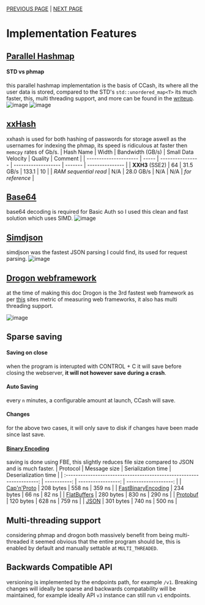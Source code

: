 [PREVIOUS PAGE](user_side.md) | [NEXT PAGE](../building.md)

# Implementation Features
## [Parallel Hashmap](https://github.com/greg7mdp/parallel-hashmap)
<!-- memory vs database -->
<!-- and while changes arent made on the basis of speed alone it does seem to fit the problem better as we only need to save every `n` minutes/on close. -->
<!-- phmap vs std hash map -->
#### STD vs phmap
this parallel hashmap implementation is the basis of CCash, its where all the user data is stored, compared to the STD's `std::unordered_map<T>` its much faster, this, multi threading support, and more can be found in the [writeup](https://greg7mdp.github.io/parallel-hashmap/).
![image](https://raw.githubusercontent.com/greg7mdp/parallel-hashmap/master/html/img/stl_flat_both.PNG)
![image](https://raw.githubusercontent.com/greg7mdp/parallel-hashmap/master/html/img/lock_various_sizes.PNG)
## [xxHash](https://github.com/Cyan4973/xxHash)
xxhash is used for both hashing of passwords for storage aswell as the usernames for indexing the phmap, its speed is ridiculous at faster then `memcpy` rates of Gb/s.
| Hash Name             | Width | Bandwidth (GB/s) | Small Data Velocity | Quality | Comment         |
| --------------------- | ----- | ---------------- | ------------------- | ------- | --------------- |
| __XXH3__ (SSE2)       | 64    | 31.5 GB/s        | 133.1               | 10      |
| _RAM sequential read_ | N/A   | 28.0 GB/s        | N/A                 | N/A     | _for reference_ |
## [Base64](https://github.com/aklomp/base64)
base64 decoding is required for Basic Auth so I used this clean and fast solution which uses SIMD.
![image](https://github.com/aklomp/base64/blob/master/base64-benchmarks.png)
## [Simdjson](https://github.com/simdjson/simdjson)
simdjson was the fastest JSON parsing I could find, its used for request parsing.
![image](https://github.com/simdjson/simdjson/blob/master/doc/rome.png)
## [Drogon webframework](https://github.com/an-tao/drogon)
at the time of making this doc Drogon is the 3rd fastest web framework as per [this](https://www.techempower.com/benchmarks/#section=data-r20&hw=ph&test=composite) sites metric of measuring web frameworks, it also has multi threading support.

![image](https://user-images.githubusercontent.com/31377881/125891266-570c5154-8ae2-4358-9d7b-ccd82a18b132.png)
## Sparse saving
#### Saving on close
when the program is interupted with CONTROL + C it will save before closing the webserver, **it will not however save during a crash**.
#### Auto Saving
every `n` minutes, a configurable amount at launch, CCash will save.
#### Changes
for the above two cases, it will only save to disk if changes have been made since last save.
#### [Binary Encoding](https://github.com/chronoxor/FastBinaryEncoding)
saving is done using FBE, this slightly reduces file size compared to JSON and is much faster.
|                               Protocol                                | Message size | Serialization time | Deserialization time |
| :-------------------------------------------------------------------: | -----------: | -----------------: | -------------------: |
|                 [Cap'n'Proto](https://capnproto.org)                  |    208 bytes |             558 ns |               359 ns |
| [FastBinaryEncoding](https://github.com/chronoxor/FastBinaryEncoding) |    234 bytes |              66 ns |                82 ns |
|          [FlatBuffers](https://google.github.io/flatbuffers)          |    280 bytes |             830 ns |               290 ns |
|      [Protobuf](https://developers.google.com/protocol-buffers)       |    120 bytes |             628 ns |               759 ns |
|                     [JSON](http://rapidjson.org)                      |    301 bytes |             740 ns |               500 ns |
## Multi-threading support
considering phmap and drogon both massively benefit from being multi-threaded it seemed obvious that the entire program should be, this is enabled by default and manually settable at `MULTI_THREADED`. 
## Backwards Compatible API
versioning is implemented by the endpoints path, for example `/v1`. Breaking changes will ideally be sparse and backwards compatability will be maintained, for example ideally API `v3` instance can still run `v1` endpoints.
